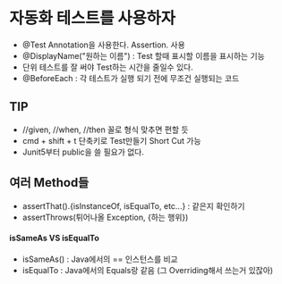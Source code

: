 # 자동화 테스트를 사용하자
- @Test Annotation을 사용한다. Assertion. 사용
- @DisplayName("원하는 이름") : Test 할때 표시할 이름을 표시하는 기능
- 단위 테스트를 잘 써야 Test하는 시간을 줄일수 있다.
- @BeforeEach : 각 테스트가 실행 되기 전에 무조건 실행되는 코드

## TIP
- //given, //when, //then 꼴로 형식 맞추면 편할 듯
- cmd + shift + t 단축키로 Test만들기 Short Cut 가능
- Junit5부터 public을 쓸 필요가 없다. 

## 여러 Method들
- assertThat().{isInstanceOf, isEqualTo, etc...} : 같은지 확인하기
- assertThrows(튀어나올 Exception, {하는 행위})
#### isSameAs VS isEqualTo
- isSameAs() : Java에서의 == 인스턴스를 비교
- isEqualTo : Java에서의 Equals랑 같음 (그 Overriding해서 쓰는거 있잖아)